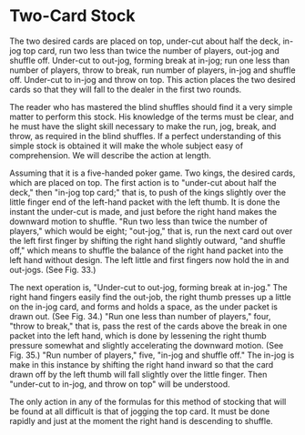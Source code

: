 # Two-Card Stock

The two desired cards are placed on top, under-cut about half the deck, in-jog top card, run two less than twice the number of players, out-jog and shuffle off. Under-cut to out-jog, forming break at in-jog; run one less than number of players, throw to break, run number of players, in-jog and shuffle off. Under-cut to in-jog and throw on top. This action places the two desired cards so that they will fall to the dealer in the first two rounds.

The reader who has mastered the blind shuffles should find it a very simple matter to perform this stock. His knowledge of the terms must be clear, and he must have the slight skill necessary to make the run, jog, break, and throw, as required in the blind shuffles. If a perfect understanding of this simple stock is obtained it will make the whole subject easy of comprehension. We will describe the action at length.

Assuming that it is a five-handed poker game. Two kings, the desired cards, which are placed on top. The first action is to "under-cut about half the deck," then "in-jog top card;" that is, to push of the kings slightly over the little finger end of the left-hand packet with the left thumb. It is done the instant the under-cut is made, and just before the right hand makes the downward motion to shuffle. "Run two less than twice the number of players," which would be eight; "out-jog," that is, run the next card out over the left first finger by shifting the right hand slightly outward, "and shuffle off," which means to shuffle the balance of the right hand packet into the left hand without design. The left little and first fingers now hold the in and out-jogs. (See Fig. 33.)

The next operation is, "Under-cut to out-jog, forming break at in-jog." The right hand fingers easily find the out-job, the right thumb presses up a little on the in-jog card, and forms and holds a space, as the under packet is drawn out. (See Fig. 34.) "Run one less than number of players," four, "throw to break," that is, pass the rest of the cards above the break in one packet into the left hand, which is done by lessening the right thumb pressure somewhat and slightly accelerating the downward motion. (See Fig. 35.) "Run number of players," five, "in-jog and shuffle off." The in-jog is make in this instance by shifting the right hand inward so that the card drawn off by the left thumb will fall slightly over the little finger. Then "under-cut to in-jog, and throw on top" will be understood.

The only action in any of the formulas for this method of stocking that will be found at all difficult is that of jogging the top card. It must be done rapidly and just at the moment the right hand is descending to shuffle.
